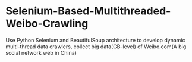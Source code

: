 # Selenium-Based-Multithreaded-Weibo-Crawling
Use Python Selenium and BeautifulSoup architecture to develop dynamic multi-thread data crawlers, collect big data(GB-level) of Weibo.com(A big social network web in China) 
